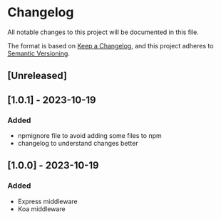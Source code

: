 # Changelog

All notable changes to this project will be documented in this file.

The format is based on [Keep a Changelog](https://keepachangelog.com/en/1.0.0/),
and this project adheres to [Semantic Versioning](https://semver.org/spec/v2.0.0.html).

## [Unreleased]

## [1.0.1] - 2023-10-19

### Added

- npmignore file to avoid adding some files to npm
- changelog to understand changes better

## [1.0.0] - 2023-10-19

### Added

- Express middleware
- Koa middleware
